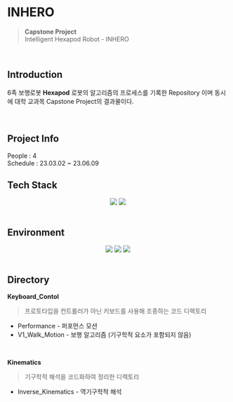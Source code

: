 # INHERO
> __Capstone Project__<br/>
> Intelligent Hexapod Robot - INHERO
<br/>

## Introduction
6족 보행로봇 **Hexapod** 로봇의 알고리즘의 프로세스를 기록한 Repository 이며 동시에 대학 교과목 Capstone Project의 결과물이다.
<br/><br/><br/>

## Project Info
People : 4
<br/>
Schedule : 23.03.02 ~ 23.06.09
<br/>

## Tech Stack
<div align="center">
 <img src="https://img.shields.io/badge/Python-3776AB?style=flat&logo=python&logoColor=white"/>
 <img src="https://img.shields.io/badge/GITHUB-181717?style=flat&logo=github&logoColor=white"/>
</div>
  
<br/>

## Environment
<div align="center">
 <img src="https://img.shields.io/badge/Raspberry PI-A22846?style=flat&logo=raspberrypi&logoColor=white"/>
 <img src="https://img.shields.io/badge/Ubuntu-E95420?style=flat&logo=ubuntu&logoColor=white"/>
 <img src="https://img.shields.io/badge/QT creator-41CD52?style=flat&logo=qt&logoColor=white"/>
</div>
<br/>

## Directory
__Keyboard_Contol__
> 프로토타입을 컨트롤러가 아닌 키보드를 사용해 조종하는 코드 디렉토리
- Performance - 퍼포먼스 모션
- V1_Walk_Motion - 보행 알고리즘 (기구학적 요소가 포함되지 않음)
<br/>

__Kinematics__
> 기구학적 해석을 코드화하여 정리한 디렉토리
- Inverse_Kinematics - 역기구학적 해석
<br/><br/>

  
  
  
